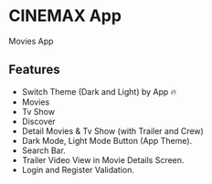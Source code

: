 # CINEMAX App

Movies App

## Features

* Switch Theme (Dark and Light) by App 🔥
* Movies
* Tv Show
* Discover
* Detail Movies & Tv Show (with Trailer and Crew)
* Dark Mode, Light Mode Button (App Theme).
* Search Bar.
* Trailer Video View in Movie Details Screen.
* Login and Register Validation.
